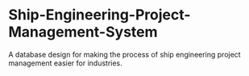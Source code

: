 # Ship-Engineering-Project-Management-System
A database design for making the process of ship engineering project management easier for industries.
